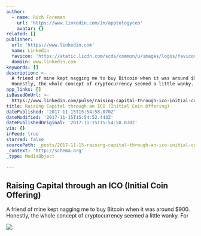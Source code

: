 ```yaml
---
author:
  - name: Rich Foreman
    url: 'https://www.linkedin.com/in/apptologyceo'
    avatar: {}
related: []
publisher:
  url: 'https://www.linkedin.com'
  name: Linkedin
  favicon: 'https://static.licdn.com/scds/common/u/images/logos/favicons/v1/favicon.ico'
  domain: www.linkedin.com
keywords: []
description: >-
  A friend of mine kept nagging me to buy Bitcoin when it was around $900.
  Honestly, the whole concept of cryptocurrency seemed a little wanky. For
app_links: []
isBasedOnUrl: >-
  https://www.linkedin.com/pulse/raising-capital-through-ico-initial-coin-offering-rich-foreman
title: Raising Capital through an ICO (Initial Coin Offering)
datePublished: '2017-11-15T15:54:58.070Z'
dateModified: '2017-11-15T15:54:52.443Z'
datePublishedOriginal: '2017-11-15T15:54:58.070Z'
via: {}
inFeed: true
starred: false
sourcePath: _posts/2017-11-15-raising-capital-through-an-ico-initial-coin-offering.md
_context: 'http://schema.org'
_type: MediaObject

---
```

<article style=""><h1>Raising Capital through an ICO (Initial Coin Offering)</h1><p>A friend of mine kept nagging me to buy Bitcoin when it was around $900. Honestly, the whole concept of cryptocurrency seemed a little wanky. For</p><img src="https://media.licdn.com/mpr/mpr/AAIABADGAAAAAQAAAAAAAAqSAAAAJDYzZjFkODQ2LTYzNGUtNGQyZi04YTdmLTgyOGM1MjAwOTE0Mg.png" /></article>